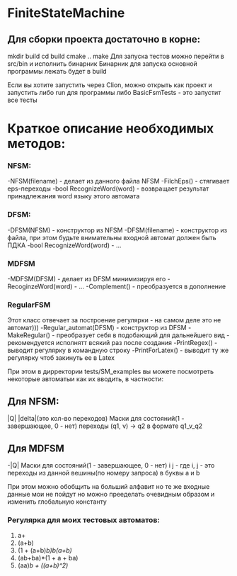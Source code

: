 # FiniteStateMachine

## Для сборки проекта достаточно в корне:
mkdir build
cd build
cmake ..
make
Для запуска тестов можно перейти в src/bin и исполнить бинарник
Бинарник для запуска основной программы лежать будет в build

Если вы хотите запустить через Clion, можно открыть как проект и запустить либо run для программы либо BasicFsmTests - это запустит все тесты

# Краткое описание необходимых методов:
### NFSM:
-NFSM(filename) - делает из данного файла NFSM
-FilchEps() - стягивает eps-переходы
-bool RecognizeWord(word) - возвращает результат принадлежания word языку этого автомата
### DFSM:
-DFSM(NFSM) - конструктор из NFSM
-DFSM(filename) - конструктор из файла, при этом будьте внимательны входной автомат должен быть ПДКА
-bool RecognizeWord(word) - ...
### MDFSM
-MDFSM(DFSM) - делает из DFSM минимизируя его
-RecoginzeWord(word) - ...
-Complement() - преобразуется в дополнение
### RegularFSM
Этот класс отвечает за построение регулярки - на самом деле это не автомат)))
-Regular_automat(DFSM) - конструктор из DFSM
-MakeRegular() - преобразует себя в подобающий для дальнейшего вид - рекомендуется исполнятт всякий раз после создания
-PrintRegex() - выводит регулярку в командную строку
-PrintForLatex() - выводит ту же регулярку чтоб закинуть ее в Latex

При этом в дирректории tests/SM_examples вы можете посмотреть некоторые автоматыи как их вводить, в частности:
## Для NFSM:
|Q| |delta|(это кол-во переходов) 
Маски для состояний(1 - завершающее, 0 - нет)
переходы (q1, v) -> q2 в формате q1_v_q2
## Для MDFSM
-|Q|
Маски для состояний(1 - завершающее, 0 - нет)
i j - где i, j - это переходы из данной вешины(по номеру запроса) в буквы a и b



При этом можно обобщить на больший алфавит но те же входные данные мои не пойдут но можно прееделать очевидным образом и изменить глобальную константу

### Регулярка для моих тестовых автоматов:
1. a+
2. (a+b)
3. (1 + (a+b)*b)b(a+b)*
4. (ab+ba)*(1 + a + ba)
5. (aa)*b + ((a+b)^2)*


